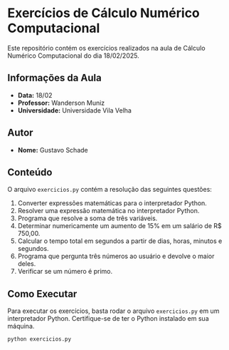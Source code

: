 # Exercícios de Cálculo Numérico Computacional

Este repositório contém os exercícios realizados na aula de Cálculo Numérico Computacional do dia 18/02/2025.

## Informações da Aula

- **Data:** 18/02
- **Professor:** Wanderson Muniz
- **Universidade:** Universidade Vila Velha

## Autor

- **Nome:** Gustavo Schade

## Conteúdo

O arquivo `exercicios.py` contém a resolução das seguintes questões:

1. Converter expressões matemáticas para o interpretador Python.
2. Resolver uma expressão matemática no interpretador Python.
3. Programa que resolve a soma de três variáveis.
4. Determinar numericamente um aumento de 15% em um salário de R$ 750,00.
5. Calcular o tempo total em segundos a partir de dias, horas, minutos e segundos.
6. Programa que pergunta três números ao usuário e devolve o maior deles.
7. Verificar se um número é primo.

## Como Executar

Para executar os exercícios, basta rodar o arquivo `exercicios.py` em um interpretador Python. Certifique-se de ter o Python instalado em sua máquina.

```sh
python exercicios.py
